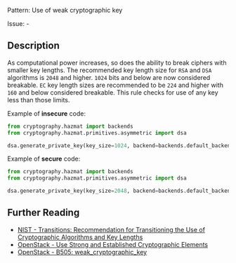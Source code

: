 Pattern: Use of weak cryptographic key

Issue: -

## Description

As computational power increases, so does the ability to break ciphers with
smaller key lengths. The recommended key length size for `RSA` and `DSA`
algorithms is `2048` and higher. `1024` bits and below are now considered
breakable. `EC` key length sizes are recommended to be `224` and higher with `160`
and below considered breakable. This rule checks for use of any key
less than those limits.


Example of **insecure** code:

```python
from cryptography.hazmat import backends
from cryptography.hazmat.primitives.asymmetric import dsa

dsa.generate_private_key(key_size=1024, backend=backends.default_backend())
```

Example of **secure** code:

```python
from cryptography.hazmat import backends
from cryptography.hazmat.primitives.asymmetric import dsa

dsa.generate_private_key(key_size=2048, backend=backends.default_backend())
```

## Further Reading

* [NIST - Transitions: Recommendation for Transitioning the Use of Cryptographic Algorithms and Key Lengths](http://nvlpubs.nist.gov/nistpubs/Legacy/SP/nistspecialpublication800-131a.pdf)
* [OpenStack - Use Strong and Established Cryptographic Elements](https://security.openstack.org/guidelines/dg_strong-crypto.html)
* [OpenStack - B505: weak_cryptographic_key](https://docs.openstack.org/developer/bandit/plugins/weak_cryptographic_key.html)
